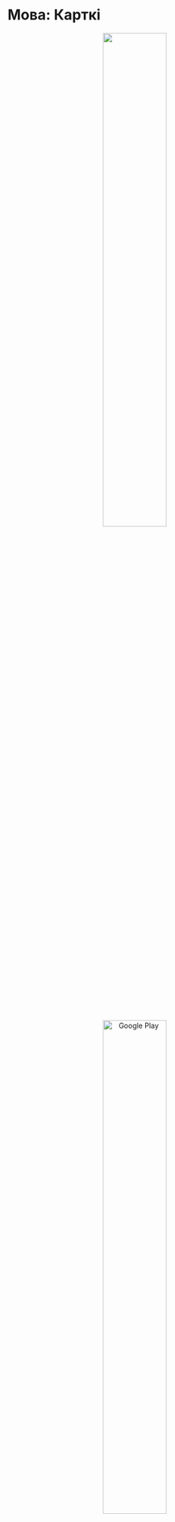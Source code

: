 # Мова: Карткі

<p align="center">
  <img src="https://github.com/andy-voz/mova-cards/assets/26454250/14c519b7-291e-449c-b17d-e21980f1713e" width="50%" height="50%"/>
  <a href="https://play.google.com/store/apps/details?id=com.skarynalabs.movacards"><img src="https://play.google.com/intl/en_us/badges/static/images/badges/be_badge_web_generic.png" alt="Google Play" width="50%" height="50%"/></a>
</p>

# Мэта

Дадатак распрацаваны для тых, хто хоча пашырыць свой слоўнікавы запас.

Ідэя простая: карыстальнік кожны дзень атрымлівае павядомленне з прапановай прагледзіць беларускае слова.
Для кожнага слова можна прагледзіць тлумачэнне ды пераклад на ангельскую ці рускую мовы.

# Статус

Праэкт знаходзіцца на этапе адкрытага тэставання.

Даступен для [Android](https://play.google.com/store/apps/details?id=com.skarynalabs.movacards)

# Тэхналёгіі

Дадатак распрацаваны на фрэймворку [Flutter](https://flutter.dev/).

# Падзякі

- [Movananova](https://uroki.movananova.by/) за цікавыя урокі беларускай мовы ды натхненне.
- [Verbum](https://verbum.by) за добрую калекцыю беларскіх слоўнікаў.
- [Pixabay](https://pixabay.com/) за вялікі выбар карцінак па свабоднай ліцензіі.

# Кантакты

Звязацца можна па email: skaryna.labs@gmail.com

<a href="https://www.buymeacoffee.com/skarynalabs" target="_blank"><img src="https://cdn.buymeacoffee.com/buttons/default-orange.png" alt="Buy Me A Coffee" height="25%" width="25%"></a>
